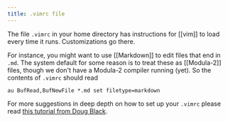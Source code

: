 ```yaml
---
title: .vimrc file
---
```


The file `.vimrc` in your home directory has instructions for [[vim]]
to load every time it runs. Customizations go there.

For instance, you might want to use [[Markdown]] to edit files that
end in `.md`. The system default for some reason is to treat these as
[[Modula-2]] files, though we don't have a Modula-2 compiler running
(yet).  So the contents of `.vimrc` should read

``
au BufRead,BufNewFile *.md set filetype=markdown
``

For more suggestions in deep depth on how to set up your `.vimrc` please read
[this tutorial from Doug Black](http://dougblack.io/words/a-good-vimrc.html).
